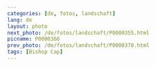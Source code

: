 ```yaml
---
categories: [de, fotos, landschaft]
lang: de
layout: photo
next_photo: /de/fotos/landschaft/P0000355.html
picname: P0000366
prev_photo: /de/fotos/landschaft/P0000370.html
tags: [Bishop Cap]
---
```

